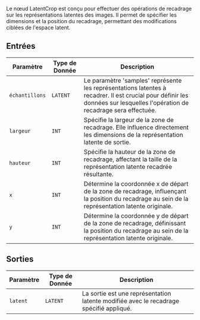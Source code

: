 
Le nœud LatentCrop est conçu pour effectuer des opérations de recadrage sur les représentations latentes des images. Il permet de spécifier les dimensions et la position du recadrage, permettant des modifications ciblées de l'espace latent.

## Entrées

| Paramètre | Type de Donnée | Description |
|-----------|-------------|-------------|
| `échantillons` | `LATENT`    | Le paramètre 'samples' représente les représentations latentes à recadrer. Il est crucial pour définir les données sur lesquelles l'opération de recadrage sera effectuée. |
| `largeur`   | `INT`       | Spécifie la largeur de la zone de recadrage. Elle influence directement les dimensions de la représentation latente de sortie. |
| `hauteur`  | `INT`       | Spécifie la hauteur de la zone de recadrage, affectant la taille de la représentation latente recadrée résultante. |
| `x`       | `INT`       | Détermine la coordonnée x de départ de la zone de recadrage, influençant la position du recadrage au sein de la représentation latente originale. |
| `y`       | `INT`       | Détermine la coordonnée y de départ de la zone de recadrage, définissant la position du recadrage au sein de la représentation latente originale. |

## Sorties

| Paramètre | Type de Donnée | Description |
|-----------|-------------|-------------|
| `latent`  | `LATENT`    | La sortie est une représentation latente modifiée avec le recadrage spécifié appliqué. |

